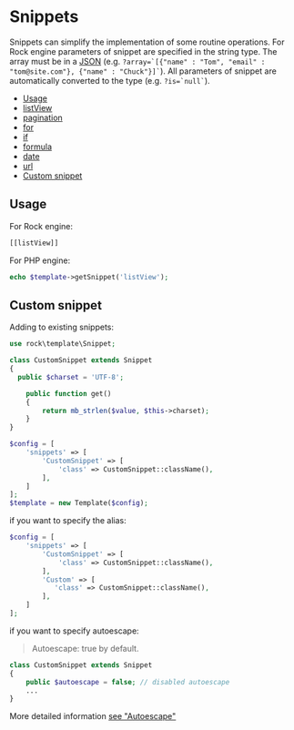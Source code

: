 Snippets
================

Snippets can simplify the implementation of some routine operations.
For Rock engine parameters of snippet are specified in the string type. The array must be in a [JSON](http://en.wikipedia.org/wiki/JSON) (e.g. ``` ?array=`[{"name" : "Tom", "email" : "tom@site.com"}, {"name" : "Chuck"}]` ```).
All parameters of snippet are automatically converted to the type (e.g. ``` ?is=`null` ```).

 * [Usage](#usage)
 * [listView](https://github.com/romeOz/rock-template/blob/master/docs/snippets/list-view.md)
 * [pagination](https://github.com/romeOz/rock-template/blob/master/docs/snippets/pagination.md)
 * [for](https://github.com/romeOz/rock-template/blob/master/docs/snippets/for.md)
 * [if](https://github.com/romeOz/rock-template/blob/master/docs/snippets/if.md)
 * [formula](https://github.com/romeOz/rock-template/blob/master/docs/snippets/formula.md)
 * [date](https://github.com/romeOz/rock-template/blob/master/docs/snippets/date.md)
 * [url](https://github.com/romeOz/rock-template/blob/master/docs/snippets/url.md)
 * [Custom snippet](#custom-snippet)

Usage
----------------

For Rock engine:

```html
[[listView]]
```

For PHP engine:

```php
echo $template->getSnippet('listView');
```

Custom snippet
----------------

Adding to existing snippets:

```php
use rock\template\Snippet;

class CustomSnippet extends Snippet
{
  public $charset = 'UTF-8';

    public function get()
    {
        return mb_strlen($value, $this->charset);
    }
}

$config = [
    'snippets' => [
        'CustomSnippet' => [
            'class' => CustomSnippet::className(),
        ],
    ]
];
$template = new Template($config);
```

if you want to specify the alias:

```php
$config = [
    'snippets' => [
        'CustomSnippet' => [
            'class' => CustomSnippet::className(),
        ],
        'Custom' => [
           'class' => CustomSnippet::className(),
        ],
    ]
];
```

if you want to specify autoescape:

> Autoescape: true by default.

```php
class CustomSnippet extends Snippet
{
    public $autoescape = false; // disabled autoescape
    ...
}
```

More detailed information [see "Autoescape"](https://github.com/romeOz/rock-template/blob/master/docs/rock.md#autoescape)
